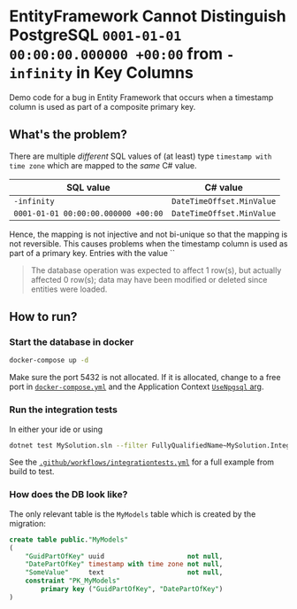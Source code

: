 # EntityFramework Cannot Distinguish PostgreSQL `0001-01-01 00:00:00.000000 +00:00` from `-infinity` in Key Columns

Demo code for a bug in Entity Framework that occurs when a timestamp column is used as part of a composite primary key.

## What's the problem?

There are multiple _different_ SQL values of (at least) type `timestamp with time zone` which are mapped to the _same_ C# value.

| SQL value                           | C# value                  |
|-------------------------------------|---------------------------|
| `-infinity`                         | `DateTimeOffset.MinValue` |
| `0001-01-01 00:00:00.000000 +00:00` | `DateTimeOffset.MinValue` |

Hence, the mapping is not injective and not bi-unique so that the mapping is not reversible.
This causes problems when the timestamp column is used as part of a primary key.
Entries with the value ``

> The database operation was expected to affect 1 row(s), but actually affected 0 row(s); data may have been modified or deleted since entities were loaded.

## How to run?

### Start the database in docker

```bash
docker-compose up -d
```

Make sure the port 5432 is not allocated.
If it is allocated, change to a free port in [`docker-compose.yml`](docker-compose.yml) and the Application
Context [`UseNpgsql` arg](MySolution/DataModelAndMigration/ApplicationContext.cs#L16).

### Run the integration tests

In either your ide or using

```bash
dotnet test MySolution.sln --filter FullyQualifiedName~MySolution.IntegrationTests
```

See the [`.github/workflows/integrationtests.yml`](.github/workflows/integrationtests.yml) for a full example from build to test.

### How does the DB look like?

The only relevant table is the `MyModels` table which is created by the migration:

```sql
create table public."MyModels"
(
    "GuidPartOfKey" uuid                     not null,
    "DatePartOfKey" timestamp with time zone not null,
    "SomeValue"     text                     not null,
    constraint "PK_MyModels"
        primary key ("GuidPartOfKey", "DatePartOfKey")
)
```
